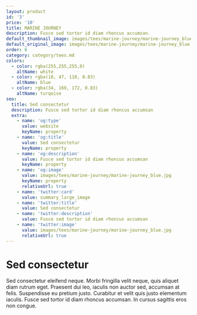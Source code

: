 ```yaml
---
layout: product
id: '3'
price: '10'
title: MARINE JOURNEY
description: Fusce sed tortor id diam rhoncus accumsan.
default_thumbnail_image: images/tees/marine-journey/marine-journey_blue.jpg
default_original_image: images/tees/marine-journey/marine-journey_blue.jpg
order: 6
category: category/tees.md
colors:
  - color: rgba(255,255,255,0)
    altName: white
  - color: rgba(18, 47, 110, 0.83)
    altName: blue
  - color: rgba(34, 169, 172, 0.83)
    altName: turqoise
seo:
  title: Sed consectetur
  description: Fusce sed tortor id diam rhoncus accumsan
  extra:
    - name: 'og:type'
      value: website
      keyName: property
    - name: 'og:title'
      value: Sed consectetur
      keyName: property
    - name: 'og:description'
      value: Fusce sed tortor id diam rhoncus accumsan
      keyName: property
    - name: 'og:image'
      value: images/tees/marine-journey/marine-journey_blue.jpg
      keyName: property
      relativeUrl: true
    - name: 'twitter:card'
      value: summary_large_image
    - name: 'twitter:title'
      value: Sed consectetur
    - name: 'twitter:description'
      value: Fusce sed tortor id diam rhoncus accumsan
    - name: 'twitter:image'
      value: images/tees/marine-journey/marine-journey_blue.jpg
      relativeUrl: true
---
```


# Sed consectetur

Sed consectetur eleifend neque. Morbi fringilla velit neque, quis aliquet diam rutrum eget. Praesent dui leo, iaculis non auctor sed, accumsan at felis. Suspendisse eu pretium justo. Curabitur et velit quis justo elementum iaculis. Fusce sed tortor id diam rhoncus accumsan. In cursus sagittis eros non congue.